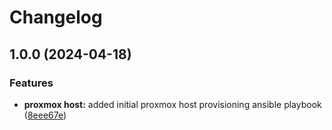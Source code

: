 # Changelog

## 1.0.0 (2024-04-18)


### Features

* **proxmox host:** added initial proxmox host provisioning ansible playbook ([8eee67e](https://github.com/genirohtea/proxmox-host/commit/8eee67e993b90ac2a3a97c8753f3cd39260d2386))
